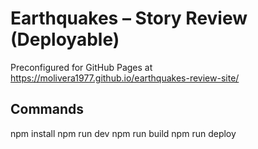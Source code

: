 # Earthquakes – Story Review (Deployable)

Preconfigured for GitHub Pages at https://molivera1977.github.io/earthquakes-review-site/

## Commands
npm install
npm run dev
npm run build
npm run deploy
